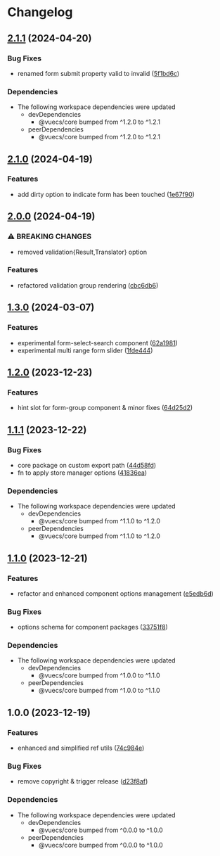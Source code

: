 # Changelog

## [2.1.1](https://github.com/tada5hi/vuecs/compare/form-controls-v2.1.0...form-controls-v2.1.1) (2024-04-20)


### Bug Fixes

* renamed form submit property valid to invalid ([5f1bd6c](https://github.com/tada5hi/vuecs/commit/5f1bd6c6c5d441fd8e87051ff6992243b11c83f5))


### Dependencies

* The following workspace dependencies were updated
  * devDependencies
    * @vuecs/core bumped from ^1.2.0 to ^1.2.1
  * peerDependencies
    * @vuecs/core bumped from ^1.2.0 to ^1.2.1

## [2.1.0](https://github.com/tada5hi/vuecs/compare/form-controls-v2.0.0...form-controls-v2.1.0) (2024-04-19)


### Features

* add dirty option to indicate form has been touched ([1e67f90](https://github.com/tada5hi/vuecs/commit/1e67f90603a7203b77b1ee7740707a7d19de5136))

## [2.0.0](https://github.com/tada5hi/vuecs/compare/form-controls-v1.3.0...form-controls-v2.0.0) (2024-04-19)


### ⚠ BREAKING CHANGES

* removed validation{Result,Translator} option

### Features

* refactored validation group rendering ([cbc6db6](https://github.com/tada5hi/vuecs/commit/cbc6db655d5e909e160f575ce7e07777f1b0044c))

## [1.3.0](https://github.com/tada5hi/vuecs/compare/form-controls-v1.2.0...form-controls-v1.3.0) (2024-03-07)


### Features

* experimental form-select-search component ([62a1981](https://github.com/tada5hi/vuecs/commit/62a19816c3b204a7e42cb9d9671f99437a3b9007))
* experimental multi range form slider ([1fde444](https://github.com/tada5hi/vuecs/commit/1fde444ef6c0743f8699d6114eb8d72cca5bf565))

## [1.2.0](https://github.com/tada5hi/vuecs/compare/form-controls-v1.1.1...form-controls-v1.2.0) (2023-12-23)


### Features

* hint slot for form-group component & minor fixes ([64d25d2](https://github.com/tada5hi/vuecs/commit/64d25d2be6f0a13c3dd284ea6d4ceb790181dfb8))

## [1.1.1](https://github.com/tada5hi/vuecs/compare/form-controls-v1.1.0...form-controls-v1.1.1) (2023-12-22)


### Bug Fixes

* core package on custom export path ([44d58fd](https://github.com/tada5hi/vuecs/commit/44d58fd3ca0584575bae5cfe6e833b5dafbf8379))
* fn to apply store manager options ([41836ea](https://github.com/tada5hi/vuecs/commit/41836eae3502b5c1854eacf801d2c64f08fcd650))


### Dependencies

* The following workspace dependencies were updated
  * devDependencies
    * @vuecs/core bumped from ^1.1.0 to ^1.2.0
  * peerDependencies
    * @vuecs/core bumped from ^1.1.0 to ^1.2.0

## [1.1.0](https://github.com/tada5hi/vuecs/compare/form-controls-v1.0.0...form-controls-v1.1.0) (2023-12-21)


### Features

* refactor and enhanced component options management ([e5edb6d](https://github.com/tada5hi/vuecs/commit/e5edb6d354a44f242a952385db85e14c1b0be223))


### Bug Fixes

* options schema for component packages ([33751f8](https://github.com/tada5hi/vuecs/commit/33751f8a0295ef821063cb3243bfa2c08a010fad))


### Dependencies

* The following workspace dependencies were updated
  * devDependencies
    * @vuecs/core bumped from ^1.0.0 to ^1.1.0
  * peerDependencies
    * @vuecs/core bumped from ^1.0.0 to ^1.1.0

## 1.0.0 (2023-12-19)


### Features

* enhanced and simplified ref utils ([74c984e](https://github.com/tada5hi/vuecs/commit/74c984ec102a2afc8df999d44003b85e555e1c94))


### Bug Fixes

* remove copyright & trigger release ([d23f8af](https://github.com/tada5hi/vuecs/commit/d23f8afe5f3f00201017925bbd0c0e8d421aae99))


### Dependencies

* The following workspace dependencies were updated
  * devDependencies
    * @vuecs/core bumped from ^0.0.0 to ^1.0.0
  * peerDependencies
    * @vuecs/core bumped from ^0.0.0 to ^1.0.0
